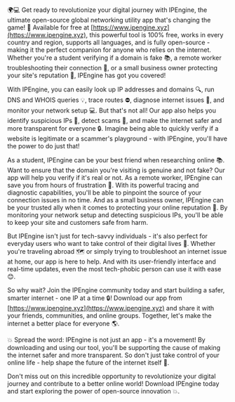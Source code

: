 🌍💻 Get ready to revolutionize your digital journey with IPEngine, the ultimate open-source global networking utility app that's changing the game! 🚀 Available for free at [https://www.ipengine.xyz](https://www.ipengine.xyz), this powerful tool is 100% free, works in every country and region, supports all languages, and is fully open-source - making it the perfect companion for anyone who relies on the internet. Whether you're a student verifying if a domain is fake 📚, a remote worker troubleshooting their connection 💼, or a small business owner protecting your site's reputation 🏢, IPEngine has got you covered!

With IPEngine, you can easily look up IP addresses and domains 🔍, run DNS and WHOIS queries 💡, trace routes ⛔️, diagnose internet issues 🚨, and monitor your network setup 💻. But that's not all! Our app also helps you identify suspicious IPs 👀, detect scams 💸, and make the internet safer and more transparent for everyone 🔒. Imagine being able to quickly verify if a website is legitimate or a scammer's playground - with IPEngine, you'll have the power to do just that!

As a student, IPEngine can be your best friend when researching online 📚. Want to ensure that the domain you're visiting is genuine and not fake? Our app will help you verify if it's real or not. As a remote worker, IPEngine can save you from hours of frustration 💼. With its powerful tracing and diagnostic capabilities, you'll be able to pinpoint the source of your connection issues in no time. And as a small business owner, IPEngine can be your trusted ally when it comes to protecting your online reputation 🏢. By monitoring your network setup and detecting suspicious IPs, you'll be able to keep your site and customers safe from harm.

But IPEngine isn't just for tech-savvy individuals - it's also perfect for everyday users who want to take control of their digital lives 💪. Whether you're traveling abroad 🗺️ or simply trying to troubleshoot an internet issue at home, our app is here to help. And with its user-friendly interface and real-time updates, even the most tech-phobic person can use it with ease 😊.

So why wait? Join the IPEngine community today and start building a safer, smarter internet - one IP at a time 🔒! Download our app from [https://www.ipengine.xyz](https://www.ipengine.xyz) and share it with your friends, communities, and online groups. Together, let's make the internet a better place for everyone 🌎.

💥 Spread the word: IPEngine is not just an app - it's a movement! By downloading and using our tool, you'll be supporting the cause of making the internet safer and more transparent. So don't just take control of your online life - help shape the future of the internet itself 🌟.

Don't miss out on this incredible opportunity to revolutionize your digital journey and contribute to a better online world! Download IPEngine today and start exploring the power of open-source innovation 💥.